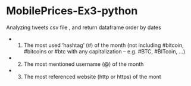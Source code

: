 # MobilePrices-Ex3-python

Analyzing tweets csv file , and return dataframe order by dates 
- 1) The most used ‘hashtag’ (#<tag>) of the month (not including #bitcoin, #bitcoins or #btc with any capitalization – e.g. #BTC, #BITcoin, ...)
- 2) The most mentioned username (@<username>) of the month
- 3) The most referenced website (http or https) of the mont
